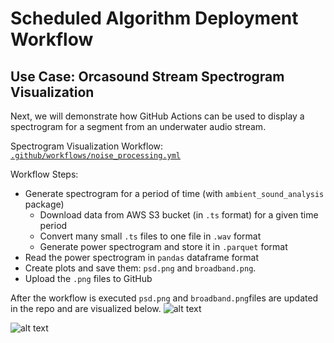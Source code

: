 # Scheduled Algorithm Deployment Workflow

## Use Case: Orcasound Stream Spectrogram Visualization

Next, we will demonstrate how GitHub Actions can be used to display a spectrogram for a segment from an underwater audio stream.

Spectrogram Visualization Workflow: [`.github/workflows/noise_processing.yml`](https://github.com/uwescience/SciPy2024-GitHubActionsTutorial/blob/main/.github/workflows/noise_processing.yml)

Workflow Steps:

* Generate spectrogram for a period of time (with `ambient_sound_analysis` package)
	* Download data from AWS S3 bucket (in `.ts` format) for a given time period
	* Convert many small `.ts` files to one file in `.wav` format
  	* Generate power spectrogram and store it in `.parquet` format
* Read the power spectrogram in `pandas` dataframe format 
* Create plots and save them: `psd.png` and `broadband.png`.
* Upload the `.png` files to GitHub 

After the workflow is executed `psd.png` and `broadband.png`files are updated in the repo and are visualized below.
![alt text](https://raw.githubusercontent.com/uwescience/SciPy2024-GitHubActionsTutorial/main/ambient_sound_analysis/img/psd.png)

![alt text](https://raw.githubusercontent.com/uwescience/SciPy2024-GitHubActionsTutorial/main/ambient_sound_analysis/img/broadband.png)